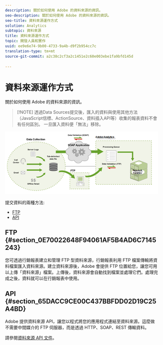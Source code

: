 ```yaml
---
description: 關於如何使用 Adobe 的資料來源的資訊。
seo-description: 關於如何使用 Adobe 的資料來源的資訊。
seo-title: 資料來源運作方式
solution: Analytics
subtopic: 資料來源
title: 資料來源運作方式
topic: 開發人員和實作
uuid: ee9e6e74-9b00-4733-9a4b-d9f2b954cc7c
translation-type: tm+mt
source-git-commit: a2c38c2cf3a2c1451e2c60e003ebe1fa9bfd145d

---
```



# 資料來源運作方式

關於如何使用 Adobe 的資料來源的資訊。

> [!NOTE] 透過Data Sources提交後，匯入的資料與使用其他方法（JavaScript信標、ActionSource、資料插入API等）收集的報表資料不會有任何區別。 一旦匯入資料便「無法」移除。

![](assets/data_sources_overview.png)

提交資料的兩種方法:

* [FTP](../../import/c-data-sources/datasrc-how-data-sources-works.md#section_0E70022648F94061AF5B4AD6C7145243)
* [API](../../import/c-data-sources/datasrc-how-data-sources-works.md#section_65DACC9CE00C437BBFDD02D19C25A4BD)

## FTP {#section_0E70022648F94061AF5B4AD6C7145243}

您可透過行銷報表建立和管理 FTP 型資料來源，行銷報表利用 FTP 檔案傳輸將資料檔案匯入資料來源。建立資料來源後，Adobe 會提供 FTP 位置給您，讓您可用以上傳「資料來源」檔案。上傳後，資料來源會自動找到檔案並處理它們。處理完成之後，資料就可以在行銷報表中使用。

## API {#section_65DACC9CE00C437BBFDD02D19C25A4BD}

Adobe 提供資料來源 API，讓您以程式將您的應用程式連結至資料來源。這麼做不需要中間媒介的 FTP 伺服器，而是透過 HTTP、SOAP、REST 傳輸資料。

請參閱[資料來源 API 文件](https://marketing.adobe.com/developer/documentation/data-sources/c-data-sources-api)。
